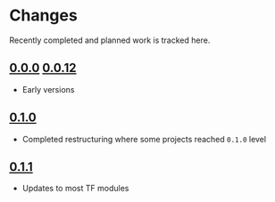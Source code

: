 # Changes
Recently completed and planned work is tracked here.

## [0.0.0](.) [0.0.12](.)
- Early versions

## [0.1.0](.)
- Completed restructuring where some projects reached `0.1.0` level

## [0.1.1](.)
- Updates to most TF modules
